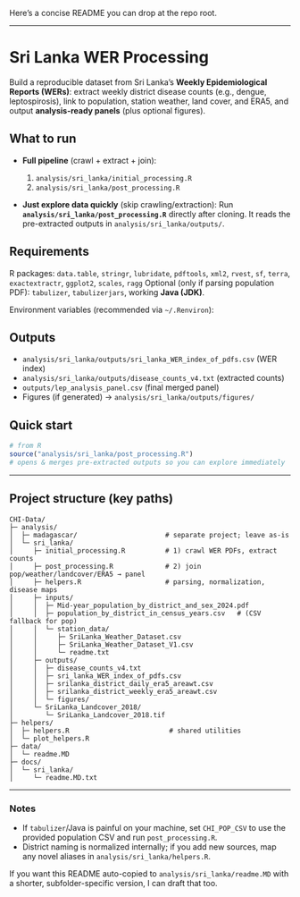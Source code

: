 Here’s a concise README you can drop at the repo root.

---

# Sri Lanka WER Processing

Build a reproducible dataset from Sri Lanka’s **Weekly Epidemiological Reports (WERs)**: extract weekly district disease counts (e.g., dengue, leptospirosis), link to population, station weather, land cover, and ERA5, and output **analysis-ready panels** (plus optional figures).

## What to run

* **Full pipeline** (crawl + extract + join):

  1. `analysis/sri_lanka/initial_processing.R`
  2. `analysis/sri_lanka/post_processing.R`

* **Just explore data quickly** (skip crawling/extraction):
  Run **`analysis/sri_lanka/post_processing.R`** directly after cloning.
  It reads the pre-extracted outputs in `analysis/sri_lanka/outputs/`.

## Requirements

R packages: `data.table`, `stringr`, `lubridate`, `pdftools`, `xml2`, `rvest`,
`sf`, `terra`, `exactextractr`, `ggplot2`, `scales`, `ragg`
Optional (only if parsing population PDF): `tabulizer`, `tabulizerjars`, working **Java (JDK)**.

Environment variables (recommended via `~/.Renviron`):

## Outputs

* `analysis/sri_lanka/outputs/sri_lanka_WER_index_of_pdfs.csv` (WER index)
* `analysis/sri_lanka/outputs/disease_counts_v4.txt` (extracted counts)
* `outputs/lep_analysis_panel.csv` (final merged panel)
* Figures (if generated) → `analysis/sri_lanka/outputs/figures/`

## Quick start

```r
# from R
source("analysis/sri_lanka/post_processing.R")
# opens & merges pre-extracted outputs so you can explore immediately
```

---

## Project structure (key paths)

```text
CHI-Data/
├─ analysis/
│  ├─ madagascar/                      # separate project; leave as-is
│  └─ sri_lanka/
│     ├─ initial_processing.R          # 1) crawl WER PDFs, extract counts
│     ├─ post_processing.R             # 2) join pop/weather/landcover/ERA5 → panel
│     ├─ helpers.R                     # parsing, normalization, disease maps
│     ├─ inputs/
│     │  ├─ Mid-year_population_by_district_and_sex_2024.pdf
│     │  ├─ population_by_district_in_census_years.csv   # (CSV fallback for pop)
│     │  └─ station_data/
│     │     ├─ SriLanka_Weather_Dataset.csv
│     │     ├─ SriLanka_Weather_Dataset_V1.csv
│     │     └─ readme.txt
│     ├─ outputs/
│     │  ├─ disease_counts_v4.txt
│     │  ├─ sri_lanka_WER_index_of_pdfs.csv
│     │  ├─ srilanka_district_daily_era5_areawt.csv
│     │  ├─ srilanka_district_weekly_era5_areawt.csv
│     │  └─ figures/
│     └─ SriLanka_Landcover_2018/
│        └─ SriLanka_Landcover_2018.tif
├─ helpers/
│  ├─ helpers.R                         # shared utilities
│  └─ plot_helpers.R
├─ data/
│  └─ readme.MD
├─ docs/
│  └─ sri_lanka/
│     └─ readme.MD.txt
```

---

### Notes

* If `tabulizer`/Java is painful on your machine, set `CHI_POP_CSV` to use the provided population CSV and run `post_processing.R`.
* District naming is normalized internally; if you add new sources, map any novel aliases in `analysis/sri_lanka/helpers.R`.

If you want this README auto-copied to `analysis/sri_lanka/readme.MD` with a shorter, subfolder-specific version, I can draft that too.
